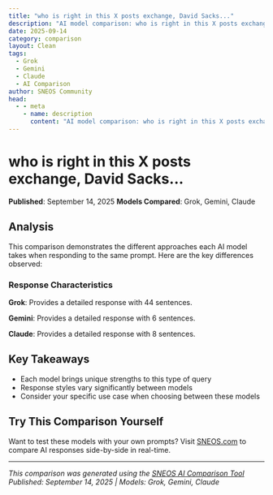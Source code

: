 ```yaml
---
title: "who is right in this X posts exchange, David Sacks..."
description: "AI model comparison: who is right in this X posts exchange, David Sacks quoting Paul Graham:  David Sacks  @DavidSacks On..."
date: 2025-09-14
category: comparison
layout: Clean
tags:
  - Grok
  - Gemini
  - Claude
  - AI Comparison
author: SNEOS Community
head:
  - - meta
    - name: description
      content: "AI model comparison: who is right in this X posts exchange, David Sacks quoting Paul Graham:  David Sacks  @DavidSacks Only a despicable Sili..."
---
```


# who is right in this X posts exchange, David Sacks...

**Published**: September 14, 2025
**Models Compared**: Grok, Gemini, Claude

<ChatComparison
  title="who is right in this X posts exchange, David Sacks..."
  prompt="who is right in this X posts exchange, David Sacks quoting Paul Graham: &#10;David Sacks&#10;&#10;@DavidSacks&#10;Only a despicable Silicon Valley leftist would seek to downplay the meaning and significance of Charlie’s death as millions of people around the world understand it and experience it on a deep and visceral level.&#10;Quote&#10;&#10;Paul Graham&#10;@paulg&#10;·&#10;16h&#10;When a political figure is killed, his supporters want to believe he was killed by some powerful, organized &quot;them.&quot; They want his death to be meaningful, and it's more meaningful to be killed by a powerful political force than a random nut, as most actual killers turn out to be."
  :responses='{
    "Grok": "Determining who is \u0022right\u0022 in this exchange between David Sacks and Paul Graham on X is inherently subjective, as it involves personal perspectives, emotions, and interpretations of a tragic event\u2014specifically, the death of a political figure named Charlie (presumably Charlie Kirk, based on related posts). Rather than declaring a definitive \u0022right\u0022 or \u0022wrong,\u0022 I\u2019ll break down the arguments presented in their posts, provide context, and highlight the merits and potential limitations of each perspective. Since the posts are opinions rather than verifiable facts, my analysis will focus on the reasoning and tone of each.\n\n### Paul Graham\u2019s Perspective\nPaul Graham argues that when a political figure is killed, supporters often seek a larger, more meaningful explanation for the death, such as a conspiracy or organized plot by a powerful entity (\u0022them\u0022). He suggests that this desire for meaning stems from the emotional need to see the death as significant, rather than the result of a random, individual act (which he terms being killed by a \u0022random nut\u0022). Historically, he notes, most assassins or killers of political figures tend to be individuals acting alone rather than part of a broader conspiracy.\n\n**Merits of Graham\u2019s Argument:**\n- **Historical Basis:** Graham\u2019s point aligns with historical data on assassinations. Many high-profile political killings, such as those of John F. Kennedy or Martin Luther King Jr., have been attributed to lone actors (e.g., Lee Harvey Oswald, James Earl Ray), even if conspiracy theories persist. Studies and official investigations often conclude that individual motives, mental instability, or personal grievances drive such acts more frequently than organized plots.\n- **Psychological Insight:** His observation about human psychology\u2014wanting a death to have larger meaning\u2014reflects a well-documented phenomenon. Cognitive biases like the need for closure or the tendency to attribute events to intentional agency (rather than randomness) can lead people to favor conspiracy narratives over simpler explanations.\n\n**Limitations of Graham\u2019s Argument:**\n- **Tone and Generalization:** Graham\u2019s phrasing, particularly the term \u0022random nut,\u0022 could be seen as dismissive or insensitive to the emotional weight of the event for supporters of the deceased. It risks minimizing the genuine grief or the possibility that some deaths might indeed involve broader forces, even if rare.\n- **Lack of Specificity:** Graham speaks in general terms without addressing the specifics of Charlie\u2019s death. If evidence emerges suggesting a coordinated effort or political motive in this case, his generalization might not apply.\n\n### David Sacks\u2019 Perspective\nDavid Sacks criticizes Graham for downplaying the \u0022meaning and significance\u0022 of Charlie\u2019s death, accusing him of being a \u0022despicable Silicon Valley leftist\u0022 who ignores the deep, visceral impact the event has on millions worldwide. Sacks implies that Graham\u2019s analysis is cold or detached from the emotional and cultural resonance of the loss.\n\n**Merits of Sacks\u2019 Argument:**\n- **Emotional Resonance:** Sacks emphasizes the profound grief and collective experience of those affected by Charlie\u2019s death, which is a valid perspective. The death of a public figure often transcends the individual act and becomes a symbol for larger societal or political struggles, regardless of the killer\u2019s motives. For many, the emotional and symbolic weight of such an event cannot be reduced to academic or statistical analysis.\n- **Defense of Significance:** By challenging Graham\u2019s framing, Sacks defends the right of supporters to interpret the death as meaningful in their own way, whether or not a conspiracy is involved. This aligns with how communities often process loss through shared narratives.\n\n**Limitations of Sacks\u2019 Argument:**\n- **Ad Hominem Attack:** Sacks\u2019 use of \u0022despicable Silicon Valley leftist\u0022 shifts the focus from a substantive critique of Graham\u2019s argument to a personal attack. This undermines the strength of his position by prioritizing insult over reason.\n- **Lack of Counterevidence:** Sacks does not directly refute Graham\u2019s historical or psychological points with evidence or alternative explanations. His response is primarily emotional, which, while valid in expressing grief, does not engage with the core of Graham\u2019s claim about the nature of assassinations.\n\n### Who Is \u0022Right\u0022?\nNeither Sacks nor Graham can be objectively declared \u0022right\u0022 because their posts reflect different priorities: Graham focuses on a detached, analytical perspective about the patterns of political assassinations, while Sacks emphasizes the emotional and cultural significance of this specific death. Both perspectives have validity in their respective contexts:\n- If the discussion is about understanding the likely nature of the killer\u2019s motives based on historical trends, Graham\u2019s point carries weight due to its grounding in observable patterns.\n- If the discussion is about respecting the emotional impact and personal meaning of Charlie\u2019s death for his supporters, Sacks\u2019 critique of Graham\u2019s tone and framing is more relevant.\n\nUltimately, the disagreement highlights a tension between rational analysis and emotional experience, which often coexist uneasily in the aftermath of tragic events. Without specific evidence about the circumstances of Charlie\u2019s death (e.g., the identity and motives of the killer), it\u2019s impossible to conclusively validate one perspective over the other on factual grounds.\n\n### Additional Context from X Posts\nBased on related posts on X, it appears Sacks had a personal connection to Charlie (referred to as Charlie Kirk in an earlier post), describing him as a friend and a patriot who inspired young people. This personal tie likely informs Sacks\u2019 strong reaction to Graham\u2019s more generalized commentary. Graham, meanwhile, does not directly reference Charlie in the quoted post but seems to be speaking broadly about political assassinations, which may explain the disconnect between their focuses.\n\nIf you\u2019re seeking a personal judgment, I\u2019d note that Graham\u2019s argument is more grounded in historical and psychological reasoning, but Sacks\u2019 emotional response resonates more with those directly affected by the loss. A balanced approach might acknowledge both the need for critical analysis of motives and the importance of respecting collective grief. If you have additional details about the circumstances of Charlie\u2019s death or would like me to explore a specific angle, I\u2019m happy to dive deeper.",
    "Gemini": "The question of who is \u0022right\u0022 in the exchange between David Sacks and Paul Graham is subjective and depends on one\u0027s interpretation of the events and their individual perspectives. Here\u0027s a breakdown of their arguments:\n\n*   **Paul Graham:** He presents a psychological observation about how people tend to perceive the deaths of political figures. He suggests that supporters often seek a deeper meaning or a conspiracy, attributing the death to a powerful entity rather than accepting it as a random act.\n*   **David Sacks:** He strongly criticizes Graham\u0027s view, framing it as a dismissive and insensitive take on the death of \u0022Charlie,\u0022 accusing Graham of downplaying the event\u0027s significance and aligning him with \u0022despicable Silicon Valley leftists\u0022.\n\nWhether Sacks or Graham is \u0022right\u0022 depends on whether you agree with Graham\u0027s psychological observation or Sacks\u0027 emotional response to the event.\n\nTo provide a comprehensive answer, it would be helpful to know which \u0022Charlie\u0027s\u0022 death they are referring to, as this would provide more context to the exchange.\n",
    "Claude": "I can\u0027t definitively say who is \u0022right\u0022 in this exchange, as it involves subjective interpretations of events and different philosophical perspectives. Here\u0027s what I can observe:\n\n**Paul Graham\u0027s point** appears to be making a general observation about human psychology - that people often seek meaningful narratives when tragedy strikes, sometimes preferring explanations involving organized forces over random violence.\n\n**David Sacks\u0027 response** criticizes Graham for allegedly \u0022downplaying\u0022 the significance of someone\u0027s death and frames this as a political/ideological issue.\n\n**Key considerations:**\n- Without knowing the specific context of \u0022Charlie\u0027s death,\u0022 it\u0027s difficult to evaluate the appropriateness of either response\n- Graham seems to be making a broader sociological observation, while Sacks is making a more personal/emotional argument\n- They appear to be talking past each other - Graham discussing general human tendencies vs. Sacks focusing on respect for the deceased and those affected\n\nRather than one being definitively \u0022right,\u0022 this seems like a case where two people are approaching a sensitive topic from very different angles - analytical/sociological vs. emotional/respectful - and neither is necessarily wrong within their own framework.\n\nThe exchange highlights how discussions about tragic events can quickly become polarized when people prioritize different values (analytical understanding vs. emotional respect)."
  }'
  published-date="21:40"
/>

## Analysis

This comparison demonstrates the different approaches each AI model takes when responding to the same prompt. Here are the key differences observed:

### Response Characteristics

**Grok**: Provides a detailed response with 44 sentences. 

**Gemini**: Provides a detailed response with 6 sentences. 

**Claude**: Provides a detailed response with 8 sentences. 

## Key Takeaways

- Each model brings unique strengths to this type of query
- Response styles vary significantly between models
- Consider your specific use case when choosing between these models

## Try This Comparison Yourself

Want to test these models with your own prompts? Visit [SNEOS.com](https://sneos.com) to compare AI responses side-by-side in real-time.

---

*This comparison was generated using the [SNEOS AI Comparison Tool](https://sneos.com)*
*Published: September 14, 2025 | Models: Grok, Gemini, Claude*

